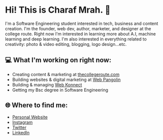 # Hi! This is Charaf Mrah. 👋 

I'm a Software Engineering student interested in tech, business and content creation. I'm the founder, web dev, author, marketer, and designer at the college route. Right now I'm interested in learning more about A.I, machine learning and deep learning. I'm also interested in everything related to creativity: photo & video editing, blogging, logo design...etc.

## 💻 What I'm working on right now:
* Creating content & marketing at [thecollegeroute.com](https://thecollegeroute.com)
* Building websites & digital marketing at [Web Pangolin](https://webpangolin.com)
* Building & managing [Web Konnect](https://webkonnect.asia)
* Getting my Bsc degree in Software Engineering

## 🌐 Where to find me:
* [Personal Website](https://charafmrah.com)
* [Instagram](https://instagram.com/charafmrah)
* [Twitter](https://twitter.com/charafmrah)
* [LinkedIn](https://linkedin.com/in/charafmrah)

<!--
**charafmrah/charafmrah** is a ✨ _special_ ✨ repository because its `README.md` (this file) appears on your GitHub profile.

Here are some ideas to get you started:

- 🔭 I’m currently working on ...
- 🌱 I’m currently learning ...
- 👯 I’m looking to collaborate on ...
- 🤔 I’m looking for help with ...
- 💬 Ask me about ...
- 📫 How to reach me: ...
- 😄 Pronouns: ...
- ⚡ Fun fact: ...
-->
